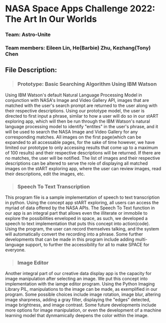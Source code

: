 # NASA Space Apps Challenge 2022: The Art In Our Worlds

### Team: Astro-Unite ###

### Team members: Eileen Lin, He(Barbie) Zhu, Kezhang(Tony) Chen ###


## File Description: ##

> ### Prototype: Basic Searching Algorithm Using IBM Watson ###

Using IBM Watson's default Natural Language Processing Model in conjunction with NASA's Image and Video Gallery API, images that are matched with the user's search prompt are returned to the user along with their respective descriptions. Using our prototype model, the user is directed to first input a phrase, similar to how a user will do so in our stART exploring app, which will then be run through the IBM Watson's natural language processing model to identify "entites" in the user's phrase, and it will be used to search the NASA Image and Video Gallery for any corresponding matches. All images on the first page(which can be expanded to all accessable pages, for the sake of time however, we have limited our prototype to only accessing results that come up to a maximum of 100 results) and their respective descriptions will be returned. If there are no matches, the user will be notified. The list of images and their respective descriptions can be altered to serve the role of displaying all matched images on the stART exploring app, where the user can review images, read their descriptions, edit the images, etc.

> ### Speech To Text Transcription ###

This program file is a sample implementation of speech to text transcription in python. Using the concept app stART exploring, all users can access the myriad of data offered by the NASA APIs. The Speech To Text function in our app is an integral part that allows even the illiterate or immobile to explore the possibilities enveloped in space, as such, we developed a speech to text implementation that puts this concept into action(code). Using the program, the user can record themselves talking, and the system will automatically convert the recording into a phrase. Some further developments that can be made in this program include adding multi-language support, to further the accessibility for all to make SPACE for everyone.

> ### Image Editor ###

Another integral part of our creative data display app is the capacity for image manipulation after selecting an image. We put this concept into implementation with the iamge editor program. Using the Python Imaging Library PIL, manipulations to the image can be made, as exemplified in our program. Some possible choices include image rotation, image blur, altering image sharpness, adding a gray filter, displaying the "edges" detected, image brightness, and image contrast. Some future developments include more options for image manipulation, or even the development of a machine learning model that dynmamically deepens the color within the image.
